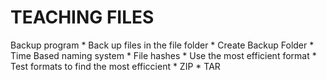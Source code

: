 TEACHING FILES
================

Backup program
    * Back up files in the file folder
        * Create Backup Folder
        * Time Based naming system
        * File hashes
    * Use the most efficient format
        * Test formats to find the most efficcient 
            * ZIP
            * TAR


